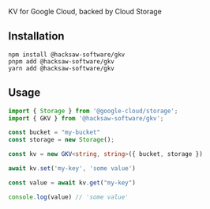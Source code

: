 KV for Google Cloud, backed by Cloud Storage

## Installation
```shell
npm install @hacksaw-software/gkv
pnpm add @hacksaw-software/gkv
yarn add @hacksaw-software/gkv
```

## Usage
```typescript
import { Storage } from '@google-cloud/storage';
import { GKV } from '@hacksaw-software/gkv';

const bucket = "my-bucket"
const storage = new Storage();

const kv = new GKV<string, string>({ bucket, storage })

await kv.set('my-key', 'some value')

const value = await kv.get("my-key")

console.log(value) // 'some value'
```
